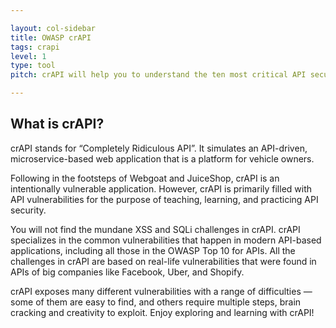 ```yaml
---

layout: col-sidebar
title: OWASP crAPI
tags: crapi
level: 1
type: tool
pitch: crAPI will help you to understand the ten most critical API security risks. crAPI is vulnerable by design, but you'll be able to safely run it to educate/train yourself.

---
```


## What is crAPI? 
crAPI stands for “Completely Ridiculous API”.  It simulates an API-driven, microservice-based web application that is a platform for vehicle owners.


Following in the footsteps of Webgoat and JuiceShop, crAPI is an intentionally vulnerable application. However, crAPI is primarily filled with API vulnerabilities for the purpose of teaching, learning, and practicing API security.

You will not find the mundane XSS and SQLi challenges in crAPI. crAPI specializes in the common vulnerabilities that happen in modern API-based applications, including all those in the OWASP Top 10 for APIs. All the challenges in crAPI are based on real-life vulnerabilities that were found in APIs of big companies like Facebook, Uber, and Shopify. 

crAPI exposes many different vulnerabilities with a range of difficulties — some of them are easy to find, and others require multiple steps, brain cracking and creativity to exploit. Enjoy exploring and learning with crAPI!

